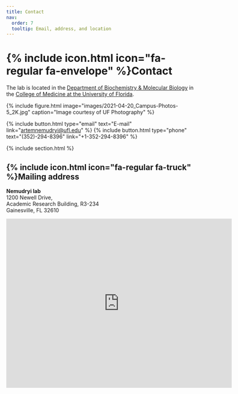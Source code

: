 ```yaml
---
title: Contact
nav:
  order: 7
  tooltip: Email, address, and location
---
```


# {% include icon.html icon="fa-regular fa-envelope" %}Contact

The lab is located in the [Department of Biochemistry & Molecular Biology](https://biochem.med.ufl.edu) in the [College of Medicine at the University of Florida](https://med.ufl.edu).



{%
  include figure.html
  image="images/2021-04-20_Campus-Photos-5_2K.jpg"
  caption="Image courtesy of UF Photography"
%}

{%
  include button.html
  type="email"
  text="E-mail"
  link="artemnemudryi@ufl.edu"
%}
{%
  include button.html
  type="phone"
  text="(352)-294-8396"
  link="+1-352-294-8396"
%}


{% include section.html %}


## {% include icon.html icon="fa-regular fa-truck" %}Mailing address

**Nemudryi lab**<br>
1200 Newell Drive,<br>
Academic Research Building, R3-234<br>
Gainesville, FL 32610


<iframe src="https://www.google.com/maps/embed?pb=!1m18!1m12!1m3!1d1243.1342881912303!2d-82.34467304913134!3d29.641242640555358!2m3!1f0!2f0!3f0!3m2!1i1024!2i768!4f13.1!3m3!1m2!1s0x88e8a39e46823e1d%3A0xa41e264426f835ce!2sUF%20Academic%20Research%20Building%20College%20Of%20Medicine!5e0!3m2!1sen!2sus!4v1713287564714!5m2!1sen!2sus" width="600" height="450" style="border:0;" allowfullscreen="" loading="lazy" referrerpolicy="no-referrer-when-downgrade"></iframe>
<br>





